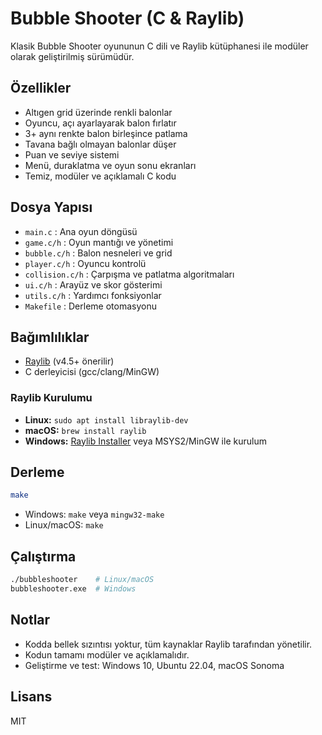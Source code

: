 # Bubble Shooter (C & Raylib)

Klasik Bubble Shooter oyununun C dili ve Raylib kütüphanesi ile modüler olarak geliştirilmiş sürümüdür.

## Özellikler
- Altıgen grid üzerinde renkli balonlar
- Oyuncu, açı ayarlayarak balon fırlatır
- 3+ aynı renkte balon birleşince patlama
- Tavana bağlı olmayan balonlar düşer
- Puan ve seviye sistemi
- Menü, duraklatma ve oyun sonu ekranları
- Temiz, modüler ve açıklamalı C kodu

## Dosya Yapısı
- `main.c`         : Ana oyun döngüsü
- `game.c/h`       : Oyun mantığı ve yönetimi
- `bubble.c/h`     : Balon nesneleri ve grid
- `player.c/h`     : Oyuncu kontrolü
- `collision.c/h`  : Çarpışma ve patlatma algoritmaları
- `ui.c/h`         : Arayüz ve skor gösterimi
- `utils.c/h`      : Yardımcı fonksiyonlar
- `Makefile`       : Derleme otomasyonu

## Bağımlılıklar
- [Raylib](https://www.raylib.com/) (v4.5+ önerilir)
- C derleyicisi (gcc/clang/MinGW)

### Raylib Kurulumu
- **Linux:** `sudo apt install libraylib-dev`
- **macOS:** `brew install raylib`
- **Windows:** [Raylib Installer](https://github.com/raysan5/raylib/releases) veya MSYS2/MinGW ile kurulum

## Derleme
```sh
make
```
- Windows: `make` veya `mingw32-make`
- Linux/macOS: `make`

## Çalıştırma
```sh
./bubbleshooter    # Linux/macOS
bubbleshooter.exe  # Windows
```

## Notlar
- Kodda bellek sızıntısı yoktur, tüm kaynaklar Raylib tarafından yönetilir.
- Kodun tamamı modüler ve açıklamalıdır.
- Geliştirme ve test: Windows 10, Ubuntu 22.04, macOS Sonoma

## Lisans
MIT 
